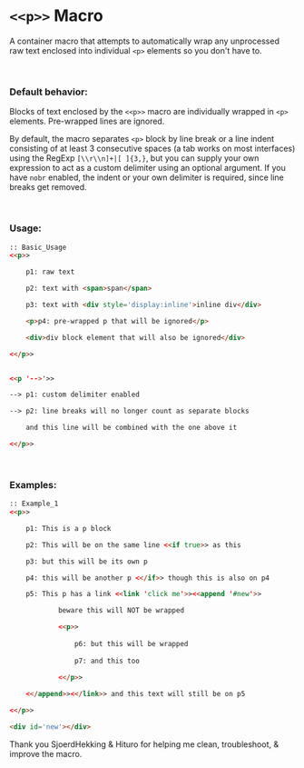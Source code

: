 # `<<p>>` Macro

A container macro that attempts to automatically wrap any unprocessed raw text enclosed into individual `<p>` elements so you don't have to.

&nbsp;

### Default behavior:
Blocks of text enclosed by the `<<p>>` macro are individually wrapped in `<p>` elements. Pre-wrapped lines are ignored.

By default, the macro separates `<p>` block by line break or a line indent consisting of at least 3 consecutive spaces (a tab works on most interfaces) using the RegExp `[\\r\\n]+|[ ]{3,}`, but you can supply your own expression to act as a custom delimiter using an optional argument. If you have `nobr` enabled, the indent or your own delimiter is required, since line breaks get removed.
    
&nbsp;    

### Usage:
```html
:: Basic_Usage
<<p>>

    p1: raw text

    p2: text with <span>span</span>

    p3: text with <div style='display:inline'>inline div</div>

    <p>p4: pre-wrapped p that will be ignored</p>

    <div>div block element that will also be ignored</div>

<</p>>


<<p '-->'>>

--> p1: custom delimiter enabled

--> p2: line breaks will no longer count as separate blocks

    and this line will be combined with the one above it

<</p>>
```

&nbsp;

### Examples:
```html
:: Example_1
<<p>>

    p1: This is a p block

    p2: This will be on the same line <<if true>> as this

    p3: but this will be its own p

    p4: this will be another p <</if>> though this is also on p4

    p5: This p has a link <<link 'click me'>><<append '#new'>>

            beware this will NOT be wrapped

            <<p>> 
                
                p6: but this will be wrapped
                
                p7: and this too
                
            <</p>>

    <</append>><</link>> and this text will still be on p5

<</p>>

<div id='new'></div>

```

Thank you SjoerdHekking & Hituro for helping me clean, troubleshoot, & improve the macro.